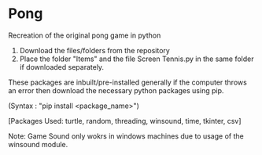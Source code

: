 # Pong
Recreation of the original pong game in python

1) Download the files/folders from the repository
2) Place the folder "Items" and the file Screen Tennis.py in the same folder if downloaded separately.



These packages are inbuilt/pre-installed generally if the computer throws an error then download the necessary python packages using pip.

(Syntax : "pip install <package_name>")

[Packages Used: turtle, random, threading, winsound, time, tkinter, csv]

Note: Game Sound only wokrs in windows machines due to usage of the winsound module.
